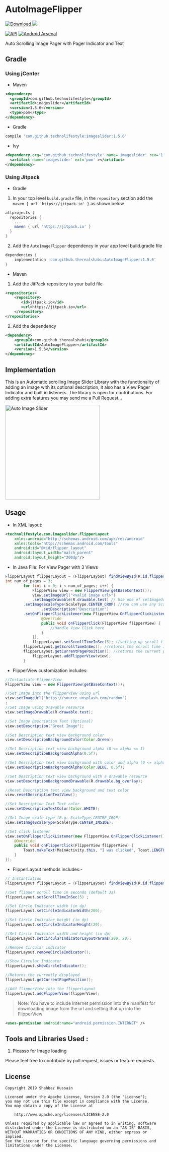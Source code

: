 # AutoImageFlipper
[ ![Download](https://api.bintray.com/packages/therealshabi/AutoImageFlipper/AutoImageFlipper/images/download.svg) ](https://bintray.com/therealshabi/AutoImageFlipper/AutoImageFlipper/_latestVersion) [![](https://jitpack.io/v/therealshabi/AutoImageFlipper.svg)](https://jitpack.io/#therealshabi/AutoImageFlipper)   

[![API](https://img.shields.io/badge/API-17%2B-brightgreen.svg?style=flat)](https://android-arsenal.com/api?level=17)  [![Android Arsenal](https://img.shields.io/badge/Android%20Arsenal-AutoImageFlipper-brightgreen.svg?style=flat)](https://android-arsenal.com/details/1/6134)

Auto Scrolling Image Pager with Pager Indicator and Text

## Gradle 

### Using jCenter

* Maven
```xml
<dependency>
  <groupId>com.github.technolifestyle</groupId>
  <artifactId>imageslider</artifactId>
  <version>1.5.6</version>
  <type>pom</type>
</dependency>
```

* Gradle
```groovy
compile 'com.github.technolifestyle:imageslider:1.5.6'
```

* Ivy
```xml
<dependency org='com.github.technolifestyle' name='imageslider' rev='1.5.6'>
  <artifact name='imageslider' ext='pom' ></artifact>
</dependency>
```

### Using Jitpack

* Gradle

1. In your top level `build.gradle` file, in the `repository` section add the `maven { url 'https://jitpack.io' }` as shown below
```groovy
allprojects {
  repositories {
    ...
    maven { url 'https://jitpack.io' }
  }
}
```
2. Add the `AutoImageFlipper` dependency in your app level build.gradle file
```groovy
dependencies {
    implementation 'com.github.therealshabi:AutoImageFlipper:1.5.6'
}
```

* Maven
1. Add the JitPack repository to your build file
```xml
<repositories>
	<repository>
	   <id>jitpack.io</id>
	   <url>https://jitpack.io</url>
	</repository>
</repositories>
```
2. Add the dependency
```xml
<dependency>
    <groupId>com.github.therealshabi</groupId>
    <artifactId>AutoImageFlipper</artifactId>
    <version>1.5.6</version>
</dependency>
```

## Implementation

This is an Automatic scrolling Image Slider Library with the functionality of adding an image with its optional description,
it also has a View Pager Indicator and built in listeners.
The library is open for contributions. For adding extra features you may send me a Pull Request...

<img src="/gif/demo.gif" alt="Auto Image Slider" width= "300px"/>

## Usage
* In XML layout:
```xml
<technolifestyle.com.imageslider.FlipperLayout 
    xmlns:android="http://schemas.android.com/apk/res/android"
    xmlns:tools="http://schemas.android.com/tools"
    android:id="@+id/flipper_layout"
    android:layout_width="match_parent"
    android:layout_height="200dp"/>
```
* In Java File:
For View Pager with 3 Views
```java       
FlipperLayout flipperLayout = (FlipperLayout) findViewById(R.id.flipper_layout);
int num_of_pages = 3;
        for (int i = 0; i < num_of_pages; i++) {
            FlipperView view = new FlipperView(getBaseContext());
            view.setImageUrl("<valid image url>")
	    	.setImageDrawable(R.drawable.test) // Use one of setImageUrl() or setImageDrawable() functions, otherwise IllegalStateException will be thrown
		.setImageScaleType(ScaleType.CENTER_CROP) //You can use any ScaleType
                .setDescription("Description")
		.setOnFlipperClickListener(new FlipperView.OnFlipperClickListener() {
                @Override
                public void onFlipperClick(FlipperView flipperView) {
                    //Handle View Click here
                }
            });
            flipperLayout.setScrollTimeInSec(5); //setting up scroll time, by default it's 3 seconds
	    flipperLayout.getScrollTimeInSec(); //returns the scroll time in sec
	    flipperLayout.getCurrentPagePosition(); //returns the current position of pager
            flipperLayout.addFlipperView(view);
        }

```

* FlipperView customization includes:

```java
//Instantiate FlipperView
FlipperView view = new FlipperView(getBaseContext());
```
```java
//Set Image into the flipperView using url
view.setImageUrl("https://source.unsplash.com/random")
;
//Set Image using Drawable resource
view.setImageDrawable(R.drawable.test);
```
```java
//Set Image Description Text (Optional)
view.setDescription("Great Image");
```
```java
//Set Description text view background color
view.setDescriptionBackgroundColor(Color.Green);
```
```java
//Set Description text view background alpha (0 <= alpha <= 1)
view.setDescriptionBackgroundAlpha(0.5f);
```
```java
//Set Description text view background with color and alpha (0 <= alpha <= 1)
view.setDescriptionBackgroundAlpha(Color.BLUE, 0.5f);

//Set Description text view background with a drawable resource
view.setDescriptionBackgroundDrawable(R.drawable.bg_overlay);
```
```java
//Reset Description text view background and text color
view.resetDescriptionTextView();
```
```java
//Set Description Text Text color
view.setDescriptionTextColor(Color.WHITE);
```
```java
//Set Image scale type (E.g. ScaleType.CENTRE_CROP)
view.setImageScaleType(ScaleType.CENTER_INSIDE);
```
```java
//Set click listener
view.setOnFlipperClickListener(new FlipperView.OnFlipperClickListener() {
	@Override
	public void onFlipperClick(FlipperView flipperView) {
		Toast.makeText(MainActivity.this, "I was clicked", Toast.LENGTH_SHORT).show();
	}
});
```

* FlipperLayout methods includes:-

```java
// Instantiation
FlipperLayout flipperLayout = (FlipperLayout) findViewById(R.id.flipper_layout);
```
```java
//Set flipper scroll time in seconds (default 3s)
flipperLayout.setScrollTimeInSec(5) ;
```
```java
//Set Circle Indicator width (in dp)
flipperLayout.setCircleIndicatorWidth(200);
```
```java
//Set Circle Indicator height (in dp)
flipperLayout.setCircleIndicatorHeight(20);
```
```java
//Set Circle Indicator width and height (in dp)
flipperLayout.setCircularIndicatorLayoutParams(200, 20);
```
```java
//Remove Circular indicator
flipperLayout.removeCircleIndicator();
```
```java
//Show Circular Indicator
flipperLayout.showCircleIndicator();
```
```java
//Returns the currently displayed 
flipperLayout.getCurrentPagePosition();
```
```java
//Add flipperView into the flipperLayout
flipperLayout.addFlipperView(flipperView);
```

> Note: You have to include Internet permission into the manifest for downloading image from the url and setting that up into the FlipperView
```xml
<uses-permission android:name="android.permission.INTERNET" />
```

## Tools and Libraries Used : 

1. Picasso for Image loading

Please feel free to contribute by pull request, issues or feature requests.

## License
```
Copyright 2019 Shahbaz Hussain

Licensed under the Apache License, Version 2.0 (the "License");
you may not use this file except in compliance with the License.
You may obtain a copy of the License at

    http://www.apache.org/licenses/LICENSE-2.0

Unless required by applicable law or agreed to in writing, software
distributed under the License is distributed on an "AS IS" BASIS,
WITHOUT WARRANTIES OR CONDITIONS OF ANY KIND, either express or implied.
See the License for the specific language governing permissions and
limitations under the License.
```

